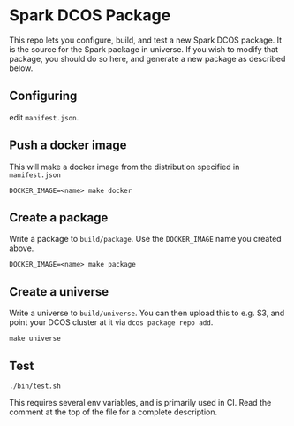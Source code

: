 # Spark DCOS Package

This repo lets you configure, build, and test a new Spark DCOS package.
It is the source for the Spark package in universe.  If you wish to modify
that package, you should do so here, and generate a new package as
described below.

## Configuring

edit `manifest.json`.

## Push a docker image

This will make a docker image from the distribution specified in `manifest.json`

```
DOCKER_IMAGE=<name> make docker
```

## Create a package

Write a package to `build/package`.  Use the `DOCKER_IMAGE` name you
created above.

```
DOCKER_IMAGE=<name> make package
```

## Create a universe

Write a universe to `build/universe`.  You can then upload this to
e.g. S3, and point your DCOS cluster at it via `dcos package repo
add`.

```
make universe
```


## Test

```
./bin/test.sh
```

This requires several env variables, and is primarily used in CI.
Read the comment at the top of the file for a complete description.
